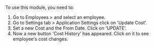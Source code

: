 To use this module, you need to:

1. Go to Employees > and select an employee.
2. Go to Settings tab > Application Settings click on 'Update Cost'.
3. Set a new Cost and the From Date. Click on 'UPDATE'.
4. Now a new button 'Cost History' has appeared. Click on it to see employee's
cost changes.
